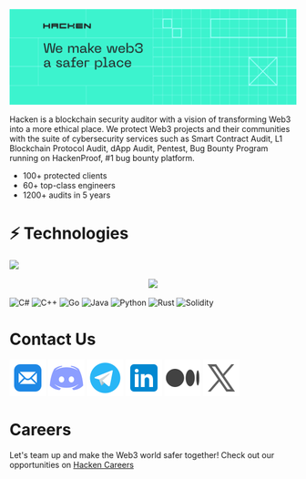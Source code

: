 [![Title Header](public/images/header.svg)](https://hacken.io/)

Hacken is a blockchain security auditor with a vision of transforming Web3 into a more ethical place.
We protect Web3 projects and their communities with the suite of cybersecurity services such as Smart Contract Audit, L1 Blockchain Protocol Audit, dApp Audit, Pentest, Bug Bounty Program running on HackenProof, #1 bug bounty platform.

- 100+ protected clients
- 60+ top-class engineers
- 1200+ audits in 5 years

# :zap: Technologies

<p>
    <img src="https://skillicons.dev/icons?i=rust,solidity,java,python,go,cs,cpp" />
</p>

<p align="center">
  <a href="https://skillicons.dev">
    <img src="https://skillicons.dev/icons?i=rust,solidity,java,python,go,cs,cpp" />
  </a>
</p>

![C#](https://img.shields.io/badge/c%23-%23239120.svg?style=for-the-badge&logo=c-sharp&logoColor=white)
![C++](https://img.shields.io/badge/c++-%2300599C.svg?style=for-the-badge&logo=c%2B%2B&logoColor=white)
![Go](https://img.shields.io/badge/go-%2300ADD8.svg?style=for-the-badge&logo=go&logoColor=white)
![Java](https://img.shields.io/badge/java-%23ED8B00.svg?style=for-the-badge&logo=openjdk&logoColor=white)
![Python](https://img.shields.io/badge/python-3670A0?style=for-the-badge&logo=python&logoColor=ffdd54)
![Rust](https://img.shields.io/badge/rust-%23000000.svg?style=for-the-badge&logo=rust&logoColor=white)
![Solidity](https://img.shields.io/badge/Solidity-%23363636.svg?style=for-the-badge&logo=solidity&logoColor=white)

# Contact Us

[![Mail](public/images/social/mail.svg)](https://discord.com/invite/R2rP5sr5kX)
[![Discord](public/images/social/discord.svg)](https://discord.com/invite/R2rP5sr5kX)
[![Telegram](public/images/social/telegram.svg)](https://t.me/hackenai)
[![Linkedin](public/images/social/linkedin.svg)](https://www.linkedin.com/company/hacken/)
[![Medium](public/images/social/medium.svg)](URL_DEL_ENLACE_DE_MEDIUM)
[![X](public/images/social/x.svg)](https://twitter.com/hackenclub)

# Careers

Let's team up and make the Web3 world safer together! Check out our opportunities on [Hacken Careers](https://hacken.peopleforce.io/careers)
